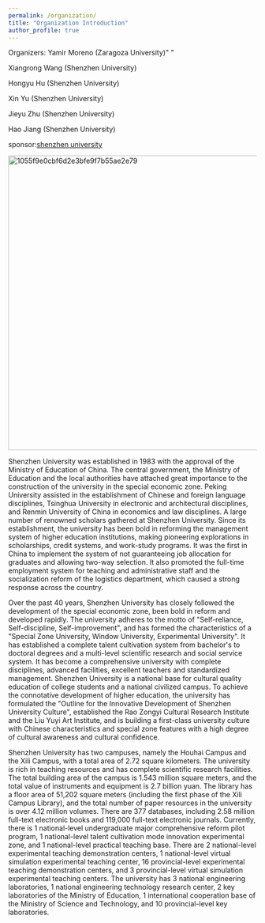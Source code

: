 ```yaml
---
permalink: /organization/
title: "Organization Introduction"
author_profile: true
---
```


Organizers:
Yamir Moreno (Zaragoza University)" "

Xiangrong Wang (Shenzhen University)

Hongyu Hu (Shenzhen University)

Xin Yu (Shenzhen University)

Jieyu Zhu (Shenzhen University)

Hao Jiang (Shenzhen University)

sponsor:[shenzhen university](https://www.szu.edu.cn/)

<img width="596" alt="1055f9e0cbf6d2e3bfe9f7b55ae2e79" src="https://github.com/user-attachments/assets/0dbd2069-3d2d-4a80-9dc6-3dc67dbe1bf6" />

Shenzhen University was established in 1983 with the approval of the Ministry of Education of China. The central government, the Ministry of Education and the local authorities have attached great importance to the construction of the university in the special economic zone. Peking University assisted in the establishment of Chinese and foreign language disciplines, Tsinghua University in electronic and architectural disciplines, and Renmin University of China in economics and law disciplines. A large number of renowned scholars gathered at Shenzhen University. Since its establishment, the university has been bold in reforming the management system of higher education institutions, making pioneering explorations in scholarships, credit systems, and work-study programs. It was the first in China to implement the system of not guaranteeing job allocation for graduates and allowing two-way selection. It also promoted the full-time employment system for teaching and administrative staff and the socialization reform of the logistics department, which caused a strong response across the country.

Over the past 40 years, Shenzhen University has closely followed the development of the special economic zone, been bold in reform and developed rapidly. The university adheres to the motto of "Self-reliance, Self-discipline, Self-improvement", and has formed the characteristics of a "Special Zone University, Window University, Experimental University". It has established a complete talent cultivation system from bachelor's to doctoral degrees and a multi-level scientific research and social service system. It has become a comprehensive university with complete disciplines, advanced facilities, excellent teachers and standardized management. Shenzhen University is a national base for cultural quality education of college students and a national civilized campus. To achieve the connotative development of higher education, the university has formulated the "Outline for the Innovative Development of Shenzhen University Culture", established the Rao Zongyi Cultural Research Institute and the Liu Yuyi Art Institute, and is building a first-class university culture with Chinese characteristics and special zone features with a high degree of cultural awareness and cultural confidence.

Shenzhen University has two campuses, namely the Houhai Campus and the Xili Campus, with a total area of 2.72 square kilometers. The university is rich in teaching resources and has complete scientific research facilities. The total building area of the campus is 1.543 million square meters, and the total value of instruments and equipment is 2.7 billion yuan. The library has a floor area of 51,202 square meters (including the first phase of the Xili Campus Library), and the total number of paper resources in the university is over 4.12 million volumes. There are 377 databases, including 2.58 million full-text electronic books and 119,000 full-text electronic journals. Currently, there is 1 national-level undergraduate major comprehensive reform pilot program, 1 national-level talent cultivation mode innovation experimental zone, and 1 national-level practical teaching base. There are 2 national-level experimental teaching demonstration centers, 1 national-level virtual simulation experimental teaching center, 16 provincial-level experimental teaching demonstration centers, and 3 provincial-level virtual simulation experimental teaching centers. The university has 3 national engineering laboratories, 1 national engineering technology research center, 2 key laboratories of the Ministry of Education, 1 international cooperation base of the Ministry of Science and Technology, and 10 provincial-level key laboratories.
